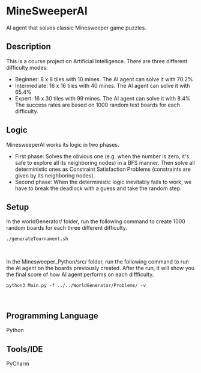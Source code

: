 # MineSweeperAI
AI agent that solves classic Minesweeper game puzzles.

## Description

This is a course project on Artificial Intelligence.
There are three different difficulty modes:
- Beginner: 8 x 8 tiles with 10 mines. The AI agent can solve it with 70.2%
- Intermediate: 16 x 16 tiles with 40 mines. The AI agent can solve it with 65.4%
- Expert: 16 x 30 tiles with 99 mines. The AI agent can solve it with 8.4%
The success rates are based on 1000 random test boards for each difficulty.

## Logic

MinesweeperAI works its logic in two phases. <br/>
- First phase: Solves the obvious one (e.g. when the number is zero, it's safe to explore all its neighboring nodes) in a BFS manner. Then solve all deterministic ones as Constraint Satisfaction Problems (constraints are given by its neighboring nodes). <br/>
- Second phase: When the deterministic logic inevitably fails to work, we have to break the deadlock with a guess and take the random step. <br/>

## Setup

In the worldGenerator/ folder, run the following command to create 1000 random boards for each three different difficulty.
```
./generateTournament.sh
```
<br/>

In the Minesweeper_Python/src/ folder, run the following command to run the AI agent on the boards previously created. After the run, it will show you the final score of how AI agent performs on each diffficulty.
```
python3 Main.py -f ../../WorldGenerator/Problems/ -v
```
<br/>

## Programming Language
Python

## Tools/IDE
PyCharm
